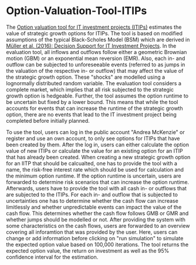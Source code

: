 # Option-Valuation-Tool-ITIPs
The [Option valuation tool for IT investment projects (ITIPs)](https://personal-2u8rb8tg.outsystemscloud.com/ITInvestmentprojectEvaluation/Login) estimates the value of strategic growth options for ITIPs. The tool is based on modified assumptions of the typical Black-Scholes Model (BSM) which are derived in [Müller et al. (2016): Decision Support for IT Investment Projects](https://link.springer.com/article/10.1007/s12599-016-0423-7). In the evaluation tool, all inflows and outflows follow either a geometric Brownian motion (GBM) or an exponential mean reversion (EMR). Also, each in- and outflow can be subjected to unforeseeable events (referred to as jumps in the valuation of the respective in- or outflow) that may affect the value of the strategic growth option. These "shocks" are modelled using a lognormally distributed random variable. The evaluation tool considers a complete market, which implies that all risk subjected to the strategic growth option is hedgeable. Further, the tool assumes the option runtime to be uncertain but fixed by a lower bound. This means that while the tool accounts for events that can increase the runtime of the strategic growth option, there are no events that lead to the IT investment project being completed before initially planned.  

To use the tool, users can log in the public account "Andrea McKenzie" or register and use an own account, to only see options for ITIPs that have been created by them. After the log in, users can either calculate the option value of new ITIPs or calculate the value for an existing option for an ITIP that has already been created. When creating a new strategic growth option for an IITP that should be calcualted, one has to provide the tool with a name, the risk-free interest rate which should be used for calculation and the minimum option runtime. If the option runtime is uncertain, users are forwarded to determine risk scenarios that can increase the option runtime. Afterwards, users have to provide the tool with all cash in- or outflows that are subjected to the ITIPs. For each in- and outflow that is subjected to uncertainties one has to determine whether the cash flow can increase limitlessly and whether unpredictable events can impact the value of the cash flow. This determines whether the cash flow follows GMB or GMR and whether jumps should be modelled or not. After providing the system with some characteristics on the cash flows, users are forwarded to an overview covering all inforamtion that was provided by the user. Here, users can change or add information before clicking on "run simulation" to simulate the expected option value based on 100,000 iterations. The tool returns the expected option value, the return on investment as well as the 95% confidence interval for the estimation. 
